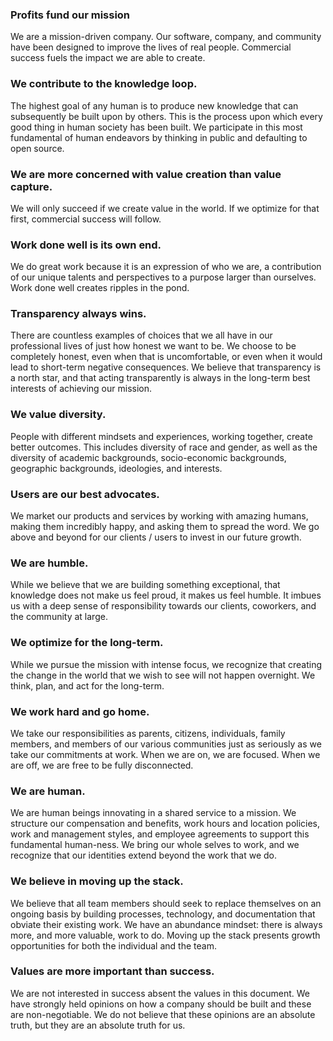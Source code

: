 ### Profits fund our mission

We are a mission-driven company. Our software, company, and community have been designed to improve the lives of real people. Commercial success fuels the impact we are able to create.

### We contribute to the knowledge loop.

The highest goal of any human is to produce new knowledge that can subsequently be built upon by others. This is the process upon which every good thing in human society has been built. We participate in this most fundamental of human endeavors by thinking in public and defaulting to open source.

### We are more concerned with value creation than value capture.

We will only succeed if we create value in the world. If we optimize for that first, commercial success will follow.

### Work done well is its own end.

We do great work because it is an expression of who we are, a contribution of our unique talents and perspectives to a purpose larger than ourselves. Work done well creates ripples in the pond.

### Transparency always wins.

There are countless examples of choices that we all have in our professional lives of just how honest we want to be. We choose to be completely honest, even when that is uncomfortable, or even when it would lead to short-term negative consequences. We believe that transparency is a north star, and that acting transparently is always in the long-term best interests of achieving our mission.

### We value diversity.

People with different mindsets and experiences, working together, create better outcomes. This includes diversity of race and gender, as well as the diversity of academic backgrounds, socio-economic backgrounds, geographic backgrounds, ideologies, and interests.

### Users are our best advocates.

We market our products and services by working with amazing humans, making them incredibly happy, and asking them to spread the word. We go above and beyond for our clients / users to invest in our future growth.

### We are humble.

While we believe that we are building something exceptional, that knowledge does not make us feel proud, it makes us feel humble. It imbues us with a deep sense of responsibility towards our clients, coworkers, and the community at large.

### We optimize for the long-term.

While we pursue the mission with intense focus, we recognize that creating the change in the world that we wish to see will not happen overnight. We think, plan, and act for the long-term.

### We work hard and go home.

We take our responsibilities as parents, citizens, individuals, family members, and members of our various communities just as seriously as we take our commitments at work. When we are on, we are focused. When we are off, we are free to be fully disconnected.

### We are human.

We are human beings innovating in a shared service to a mission. We structure our compensation and benefits, work hours and location policies, work and management styles, and employee agreements to support this fundamental human-ness. We bring our whole selves to work, and we recognize that our identities extend beyond the work that we do.

### We believe in moving up the stack.

We believe that all team members should seek to replace themselves on an ongoing basis by building processes, technology, and documentation that obviate their existing work. We have an abundance mindset: there is always more, and more valuable, work to do. Moving up the stack presents growth opportunities for both the individual and the team.    

### Values are more important than success.

We are not interested in success absent the values in this document. We have strongly held opinions on how a company should be built and these are non-negotiable. We do not believe that these opinions are an absolute truth, but they are an absolute truth for us.

